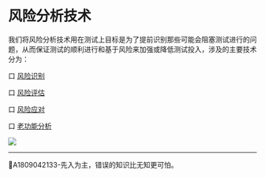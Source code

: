 # 风险分析技术

我们将风险分析技术用在测试上目标是为了提前识别那些可能会阻塞测试进行的问题，从而保证测试的顺利进行和基于风险来加强或降低测试投入，涉及的主要技术分为：

口 [风险识别](books/风险分析技术-风险识别.md)

口 [风险评估](books/风险分析技术-风险识别.md)

口 [风险应对](books/风险分析技术-风险识别.md)

口 [老功能分析](books/风险分析技术-风险识别.md)

![](https://shen89s.github.io/resFiles/r2/亡羊补牢.jpg)

* * *
:bell:A1809042133-先入为主，错误的知识比无知更可怕。




